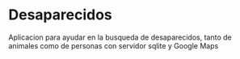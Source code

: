 # Desaparecidos


Aplicacion para ayudar en la busqueda de desaparecidos, tanto de animales como de personas con servidor sqlite y Google Maps
